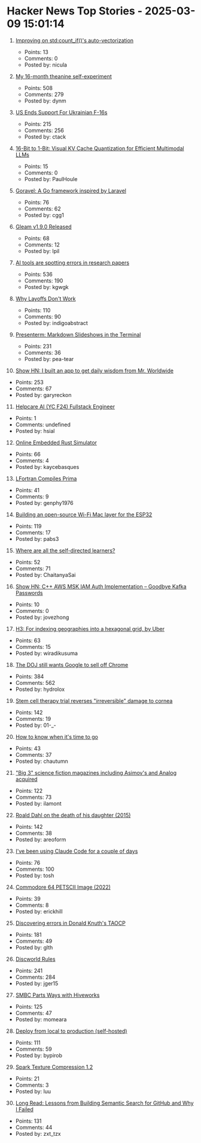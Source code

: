 # Hacker News Top Stories - 2025-03-09 15:01:14

1. [Improving on std:count_if()'s auto-vectorization](https://nicula.xyz/2025/03/08/improving-stdcountif-vectorization.html)
   - Points: 13
   - Comments: 0
   - Posted by: nicula

2. [My 16-month theanine self-experiment](https://dynomight.net/theanine/)
   - Points: 508
   - Comments: 279
   - Posted by: dynm

3. [US Ends Support For Ukrainian F-16s](https://ukrainetoday.org/us-ends-support-for-ukrainian-f-16s-but-french-mirages-will-be-salvation-forbes/)
   - Points: 215
   - Comments: 256
   - Posted by: ctack

4. [16-Bit to 1-Bit: Visual KV Cache Quantization for Efficient Multimodal LLMs](https://arxiv.org/abs/2502.14882)
   - Points: 15
   - Comments: 0
   - Posted by: PaulHoule

5. [Goravel: A Go framework inspired by Laravel](https://www.goravel.dev)
   - Points: 76
   - Comments: 62
   - Posted by: cgg1

6. [Gleam v1.9.0 Released](https://gleam.run/news/hello-echo-hello-git/)
   - Points: 68
   - Comments: 12
   - Posted by: lpil

7. [AI tools are spotting errors in research papers](https://www.nature.com/articles/d41586-025-00648-5)
   - Points: 536
   - Comments: 190
   - Posted by: kgwgk

8. [Why Layoffs Don't Work](https://thehustle.co/originals/why-layoffs-dont-work)
   - Points: 110
   - Comments: 90
   - Posted by: indigoabstract

9. [Presenterm: Markdown Slideshows in the Terminal](https://github.com/mfontanini/presenterm)
   - Points: 231
   - Comments: 36
   - Posted by: pea-tear

10. [Show HN: I built an app to get daily wisdom from Mr. Worldwide](https://daale.club/)
   - Points: 253
   - Comments: 67
   - Posted by: garyreckon

11. [Helpcare AI (YC F24) Fullstack Engineer](https://docs.google.com/forms/d/e/1FAIpQLScpzOyP_mk3muEpbKrnW8UTZB_yP5SJwjbeT8_6A6fhdvpJCg/viewform?usp=preview)
   - Points: 1
   - Comments: undefined
   - Posted by: hsial

12. [Online Embedded Rust Simulator](https://wokwi.com/rust)
   - Points: 66
   - Comments: 4
   - Posted by: kaycebasques

13. [LFortran Compiles Prima](https://lfortran.org/blog/2025/03/lfortran-compiles-prima/)
   - Points: 41
   - Comments: 9
   - Posted by: genphy1976

14. [Building an open-source Wi-Fi Mac layer for the ESP32](https://esp32-open-mac.be)
   - Points: 119
   - Comments: 17
   - Posted by: pabs3

15. [Where are all the self-directed learners?](https://saigaddam.medium.com/where-are-all-the-self-directed-learners-ccfb2421e52c)
   - Points: 52
   - Comments: 71
   - Posted by: ChaitanyaSai

16. [Show HN: C++ AWS MSK IAM Auth Implementation – Goodbye Kafka Passwords](https://github.com/timeplus-io/proton/blob/develop/src/IO/Kafka/AwsMskIamSigner.cpp)
   - Points: 10
   - Comments: 0
   - Posted by: jovezhong

17. [H3: For indexing geographies into a hexagonal grid, by Uber](https://h3geo.org/)
   - Points: 63
   - Comments: 15
   - Posted by: wiradikusuma

18. [The DOJ still wants Google to sell off Chrome](https://www.wired.com/story/the-doj-still-wants-google-to-divest-chrome/)
   - Points: 384
   - Comments: 562
   - Posted by: hydrolox

19. [Stem cell therapy trial reverses "irreversible" damage to cornea](https://newatlas.com/biology/stem-cell-therapy-reverses-irreversible-damage-cornea/)
   - Points: 142
   - Comments: 19
   - Posted by: 01-_-

20. [How to know when it's time to go](https://bitfieldconsulting.com/posts/when-its-time-to-go)
   - Points: 43
   - Comments: 37
   - Posted by: chautumn

21. ["Big 3" science fiction magazines including Asimov's and Analog acquired](https://jasonsanford.substack.com/p/genre-grapevine-for-last-half-of)
   - Points: 122
   - Comments: 73
   - Posted by: ilamont

22. [Roald Dahl on the death of his daughter (2015)](https://www.telegraph.co.uk/books/authors/roald-dahls-darkest-hour/)
   - Points: 142
   - Comments: 38
   - Posted by: areoform

23. [I've been using Claude Code for a couple of days](https://twitter.com/Steve_Yegge/status/1898674257808515242)
   - Points: 76
   - Comments: 100
   - Posted by: tosh

24. [Commodore 64 PETSCII Image (2022)](https://medium.com/@8bitsten/commodore-64-petscii-image-f608225714ec)
   - Points: 39
   - Comments: 8
   - Posted by: erickhill

25. [Discovering errors in Donald Knuth's TAOCP](https://glthr.com/discovering-errors-in-donald-knuths-taocp)
   - Points: 181
   - Comments: 49
   - Posted by: glth

26. [Discworld Rules](https://contraptions.venkateshrao.com/p/discworld-rules)
   - Points: 241
   - Comments: 284
   - Posted by: jger15

27. [SMBC Parts Ways with Hiveworks](https://www.smbc-comics.com/comic/announcement-2)
   - Points: 125
   - Comments: 47
   - Posted by: momeara

28. [Deploy from local to production (self-hosted)](https://github.com/bypirob/airo)
   - Points: 111
   - Comments: 59
   - Posted by: bypirob

29. [Spark Texture Compression 1.2](https://www.ludicon.com/castano/blog/2025/03/spark-1-2/)
   - Points: 21
   - Comments: 3
   - Posted by: luu

30. [Long Read: Lessons from Building Semantic Search for GitHub and Why I Failed](https://tzx.notion.site/What-I-Learned-Building-a-Free-Semantic-Search-Tool-for-GitHub-and-Why-I-Failed-1a09b742c7918033b318f3a5d7dc9751)
   - Points: 131
   - Comments: 44
   - Posted by: zxt_tzx

